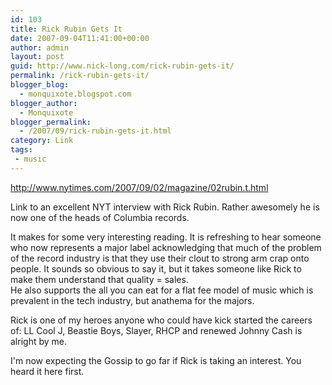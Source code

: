 ```yaml
---
id: 103
title: Rick Rubin Gets It
date: 2007-09-04T11:41:00+00:00
author: admin
layout: post
guid: http://www.nick-long.com/rick-rubin-gets-it/
permalink: /rick-rubin-gets-it/
blogger_blog:
  - monquixote.blogspot.com
blogger_author:
  - Monquixote
blogger_permalink:
  - /2007/09/rick-rubin-gets-it.html
category: Link
tags: 
 - music
---
```

http://www.nytimes.com/2007/09/02/magazine/02rubin.t.html

Link to an excellent NYT interview with Rick Rubin. Rather awesomely he is now one of the heads of Columbia records.

It makes for some very interesting reading. It is refreshing to hear someone who now represents a major label acknowledging that much of the problem of the record industry is that they use their clout to strong arm crap onto people. It sounds so obvious to say it, but it takes someone like Rick to make them understand that quality = sales.  
He also supports the all you can eat for a flat fee model of music which is prevalent in the tech industry, but anathema for the majors.

Rick is one of my heroes anyone who could have kick started the careers of: LL Cool J, Beastie Boys, Slayer, RHCP and renewed Johnny Cash is alright by me.

I'm now expecting the Gossip to go far if Rick is taking an interest. You heard it here first.